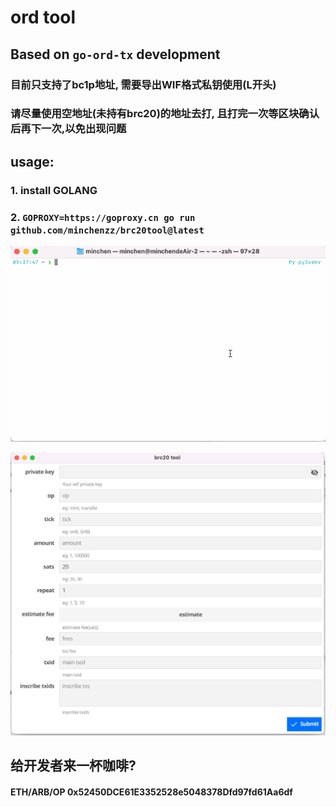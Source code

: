 # ord tool


## Based on `go-ord-tx` development


### 目前只支持了bc1p地址, 需要导出WIF格式私钥使用(L开头)

### 请尽量使用空地址(未持有brc20)的地址去打, 且打完一次等区块确认后再下一次,以免出现问题

## usage: 

### 1. install GOLANG

### 2. `GOPROXY=https://goproxy.cn go run github.com/minchenzz/brc20tool@latest`


![](./ord.gif)

![](./img.png)

## 给开发者来一杯咖啡?

#### ETH/ARB/OP 0x52450DCE61E3352528e5048378Dfd97fd61Aa6df